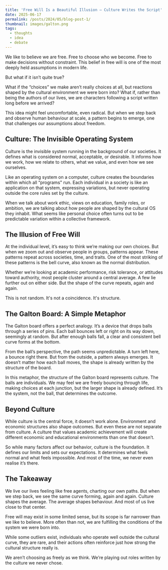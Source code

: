 ```yaml
---
title: 'Free Will Is a Beautiful Illusion — Culture Writes the Script'
date: 2025-06-17
permalink: /posts/2024/05/blog-post-1/
thumbnail: images/galton.png
tags:
  - thoughts
  - idea
  - debate
---
```


We like to believe we are free. Free to choose who we become. Free to make decisions without constraint. This belief in free will is one of the most deeply held assumptions in modern life.

But what if it isn’t quite true?

What if the “choices” we make aren’t really choices at all, but reactions shaped by the cultural environment we were born into? What if, rather than being the authors of our lives, we are characters following a script written long before we arrived?

This idea might feel uncomfortable, even radical. But when we step back and observe human behaviour at scale, a pattern begins to emerge, one that challenges our assumptions about freedom.

Culture: The Invisible Operating System
------
Culture is the invisible system running in the background of our societies. It defines what is considered normal, acceptable, or desirable. It informs how we work, how we relate to others, what we value, and even how we see ourselves.

Like an operating system on a computer, culture creates the boundaries within which all “programs" run. Each individual in a society is like an application on that system, expressing variations, but never operating outside the core rules set by the culture.

When we talk about work ethic, views on education, family roles, or ambition, we are talking about how people are shaped by the cultural OS they inhabit. What seems like personal choice often turns out to be predictable variation within a collective framework.

The Illusion of Free Will
------
At the individual level, it’s easy to think we’re making our own choices. But when we zoom out and observe people in groups, patterns appear. These patterns repeat across societies, time, and traits. One of the most striking of these patterns is the bell curve, also known as the normal distribution.

Whether we’re looking at academic performance, risk tolerance, or attitudes toward authority, most people cluster around a central average. A few lie further out on either side. But the shape of the curve repeats, again and again.

This is not random. It's not a coincidence. It's structure.

The Galton Board: A Simple Metaphor
------
The Galton board offers a perfect analogy. It’s a device that drops balls through a series of pins. Each ball bounces left or right on its way down, seemingly at random. But after enough balls fall, a clear and consistent bell curve forms at the bottom.

From the ball’s perspective, the path seems unpredictable. A turn left here, a bounce right there. But from the outside, a pattern always emerges. It doesn’t matter how each ball moves, the shape is already written by the structure of the board.

In this metaphor, the structure of the Galton board represents culture. The balls are individuals. We may feel we are freely bouncing through life, making choices at each junction, but the larger shape is already defined. It’s the system, not the ball, that determines the outcome.

Beyond Culture
------
While culture is the central force, it doesn’t work alone. Environment and economic structures also shape outcomes. But even these are not separate from culture. A culture that values academic achievement will create different economic and educational environments than one that doesn’t.

So while many factors affect our behavior, culture is the foundation. It defines our limits and sets our expectations. It determines what feels normal and what feels impossible. And most of the time, we never even realise it’s there.

The Takeaway
------
We live our lives feeling like free agents, charting our own paths. But when we step back, we see the same curve forming, again and again. Culture shapes the average. The average shapes behaviour. And most of us live close to that center.

Free will may exist in some limited sense, but its scope is far narrower than we like to believe. More often than not, we are fulfilling the conditions of the system we were born into.

While some outliers exist, individuals who operate well outside the cultural curve, they are rare, and their actions often reinforce just how strong the cultural structure really is.

We aren’t choosing as freely as we think. We’re playing out roles written by the culture we never chose.

<!--
Headings are cool
======

You can have many headings
======

Aren't headings cool?
------
-->
